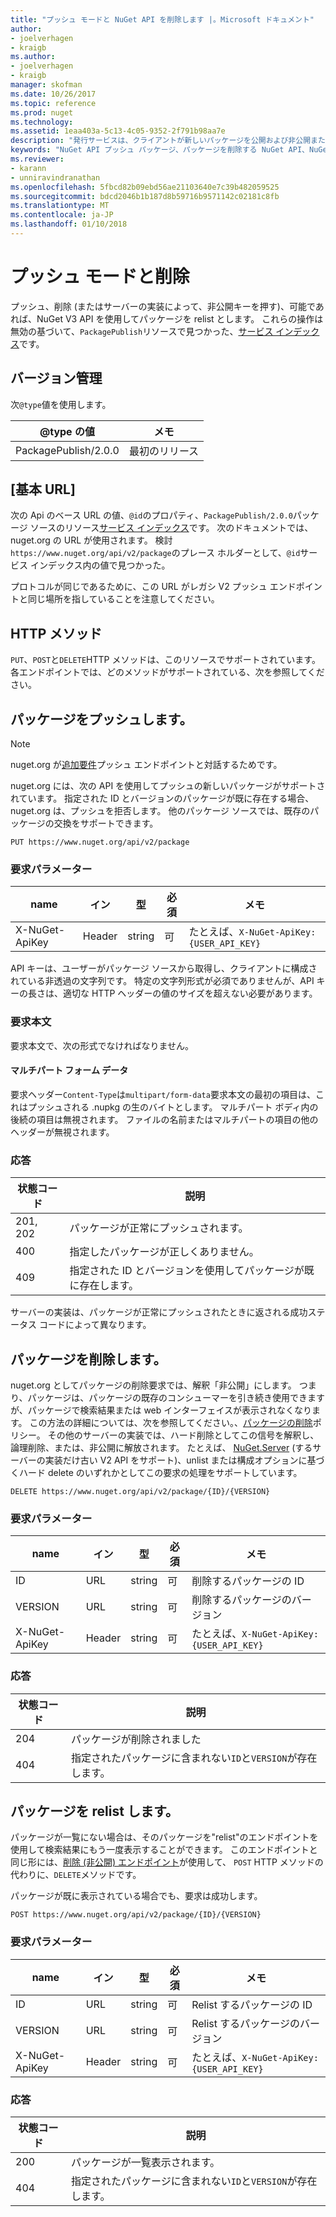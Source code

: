```yaml
---
title: "プッシュ モードと NuGet API を削除します |。Microsoft ドキュメント"
author:
- joelverhagen
- kraigb
ms.author:
- joelverhagen
- kraigb
manager: skofman
ms.date: 10/26/2017
ms.topic: reference
ms.prod: nuget
ms.technology: 
ms.assetid: 1eaa403a-5c13-4c05-9352-2f791b98aa7e
description: "発行サービスは、クライアントが新しいパッケージを公開および非公開または既存のパッケージを削除できます。"
keywords: "NuGet API プッシュ パッケージ、パッケージを削除する NuGet API、NuGet API は、パッケージ、NuGet API アップロード パッケージを非公開、API の NuGet パッケージの作成"
ms.reviewer:
- karann
- unniravindranathan
ms.openlocfilehash: 5fbcd82b09ebd56ae21103640e7c39b482059525
ms.sourcegitcommit: bdcd2046b1b187d8b59716b9571142c02181c8fb
ms.translationtype: MT
ms.contentlocale: ja-JP
ms.lasthandoff: 01/10/2018
---
```

# <a name="push-and-delete"></a>プッシュ モードと削除

プッシュ、削除 (またはサーバーの実装によって、非公開キーを押す)、可能であれば、NuGet V3 API を使用してパッケージを relist とします。 これらの操作は無効の基づいて、`PackagePublish`リソースで見つかった、[サービス インデックス](service-index.md)です。

## <a name="versioning"></a>バージョン管理

次`@type`値を使用します。

@type の値          | メモ
-------------------- | -----
PackagePublish/2.0.0 | 最初のリリース

## <a name="base-url"></a>[基本 URL]

次の Api のベース URL の値、`@id`のプロパティ、`PackagePublish/2.0.0`パッケージ ソースのリソース[サービス インデックス](service-index.md)です。 次のドキュメントでは、nuget.org の URL が使用されます。 検討`https://www.nuget.org/api/v2/package`のプレース ホルダーとして、`@id`サービス インデックス内の値で見つかった。

プロトコルが同じであるために、この URL がレガシ V2 プッシュ エンドポイントと同じ場所を指していることを注意してください。

## <a name="http-methods"></a>HTTP メソッド

`PUT`、`POST`と`DELETE`HTTP メソッドは、このリソースでサポートされています。 各エンドポイントでは、どのメソッドがサポートされている、次を参照してください。

## <a name="push-a-package"></a>パッケージをプッシュします。

> [!Note]
> nuget.org が[追加要件](NuGet-Protocols.md)プッシュ エンドポイントと対話するためです。

nuget.org には、次の API を使用してプッシュの新しいパッケージがサポートされています。 指定された ID とバージョンのパッケージが既に存在する場合、nuget.org は、プッシュを拒否します。 他のパッケージ ソースでは、既存のパッケージの交換をサポートできます。

```
PUT https://www.nuget.org/api/v2/package
```

### <a name="request-parameters"></a>要求パラメーター

name           | イン     | 型   | 必須 | メモ
-------------- | ------ | ------ | -------- | -----
X-NuGet-ApiKey | Header | string | 可      | たとえば、`X-NuGet-ApiKey: {USER_API_KEY}`

API キーは、ユーザーがパッケージ ソースから取得し、クライアントに構成されている非透過の文字列です。 特定の文字列形式が必須でありませんが、API キーの長さは、適切な HTTP ヘッダーの値のサイズを超えない必要があります。

### <a name="request-body"></a>要求本文

要求本文で、次の形式でなければなりません。

#### <a name="multipart-form-data"></a>マルチパート フォーム データ

要求ヘッダー`Content-Type`は`multipart/form-data`要求本文の最初の項目は、これはプッシュされる .nupkg の生のバイトとします。 マルチパート ボディ内の後続の項目は無視されます。 ファイルの名前またはマルチパートの項目の他のヘッダーが無視されます。

### <a name="response"></a>応答

状態コード | 説明
----------- | -------
201, 202    | パッケージが正常にプッシュされます。
400         | 指定したパッケージが正しくありません。
409         | 指定された ID とバージョンを使用してパッケージが既に存在します。

サーバーの実装は、パッケージが正常にプッシュされたときに返される成功ステータス コードによって異なります。

## <a name="delete-a-package"></a>パッケージを削除します。

nuget.org としてパッケージの削除要求では、解釈「非公開」にします。 つまり、パッケージは、パッケージの既存のコンシューマーを引き続き使用できますが、パッケージで検索結果または web インターフェイスが表示されなくなります。 この方法の詳細については、次を参照してください。、[パッケージの削除](../policies/deleting-packages.md)ポリシー。 その他のサーバーの実装では、ハード削除としてこの信号を解釈し、論理削除、または、非公開に解放されます。 たとえば、 [NuGet.Server](https://www.nuget.org/packages/NuGet.Server) (するサーバーの実装だけ古い V2 API をサポート)、unlist または構成オプションに基づくハード delete のいずれかとしてこの要求の処理をサポートしています。

```
DELETE https://www.nuget.org/api/v2/package/{ID}/{VERSION}
```

### <a name="request-parameters"></a>要求パラメーター

name           | イン     | 型   | 必須 | メモ
-------------- | ------ | ------ | -------- | -----
ID             | URL    | string | 可      | 削除するパッケージの ID
VERSION        | URL    | string | 可      | 削除するパッケージのバージョン
X-NuGet-ApiKey | Header | string | 可      | たとえば、`X-NuGet-ApiKey: {USER_API_KEY}`

### <a name="response"></a>応答

状態コード | 説明
----------- | -------
204         | パッケージが削除されました
404         | 指定されたパッケージに含まれない`ID`と`VERSION`が存在します。

## <a name="relist-a-package"></a>パッケージを relist します。

パッケージが一覧にない場合は、そのパッケージを"relist"のエンドポイントを使用して検索結果にもう一度表示することができます。 このエンドポイントと同じ形には、[削除 (非公開) エンドポイント](#delete-a-package)が使用して、 `POST` HTTP メソッドの代わりに、`DELETE`メソッドです。

パッケージが既に表示されている場合でも、要求は成功します。

```
POST https://www.nuget.org/api/v2/package/{ID}/{VERSION}
```

### <a name="request-parameters"></a>要求パラメーター

name           | イン     | 型   | 必須 | メモ
-------------- | ------ | ------ | -------- | -----
ID             | URL    | string | 可      | Relist するパッケージの ID
VERSION        | URL    | string | 可      | Relist するパッケージのバージョン
X-NuGet-ApiKey | Header | string | 可      | たとえば、`X-NuGet-ApiKey: {USER_API_KEY}`

### <a name="response"></a>応答

状態コード | 説明
----------- | -------
200         | パッケージが一覧表示されます。
404         | 指定されたパッケージに含まれない`ID`と`VERSION`が存在します。
